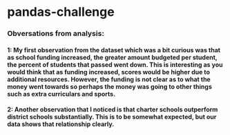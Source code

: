 # pandas-challenge

### Obversations from analysis: 

#### 1: My first observation from the dataset which was a bit curious was that as school funding increased, the greater amount budgeted per student, the percent of students that passed went down. This is interesting as you would think that as funding increased, scores would be higher due to additional resources. However, the funding is not clear as to what the money went towards so perhaps the money was going to other things such as extra curriculars and sports. 

#### 2: Another observation that I noticed is that charter schools outperform district schools substantially. This is to be somewhat expected, but our data shows that relationship clearly. 